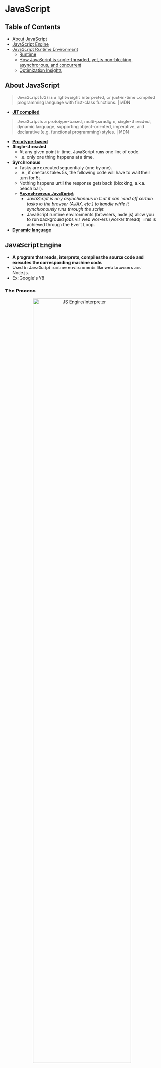 # JavaScript

## Table of Contents
- [About JavaScript](#about-javascript)
- [JavaScript Engine](#javascript-engine)
- [JavaScript Runtime Environment](#javascript-runtime-environment)
  - [Runtime](#runtime)
  - [How JavaScript is single-threaded, yet, is non-blocking, asynchronous, and concurrent](how-javascript-is-single-threaded-yet-is-non-blocking-asynchronous-and-concurrent)
  - [Optimization Insights](#optimization-insights)

## About JavaScript
> JavaScript (JS) is a lightweight, interpreted, or just-in-time compiled programming language with first-class functions. | MDN
- **[JIT compiled](https://github.com/Kakamotobi/Learned/blob/main/Computer%20Science/Basics.md#just-in-timejit-compiler)**

> JavaScript is a prototype-based, multi-paradigm, single-threaded, dynamic language, supporting object-oriented, imperative, and declarative (e.g. functional programming) styles. | MDN
- **[Prototype-based](https://github.com/Kakamotobi/Learned/blob/main/JS/Prototypes-Classes-OOP/Prototypes-Classes-OOP.md)**
- **Single-threaded**
  - At any given point in time, JavaScript runs one line of code.
  - i.e. only one thing happens at a time.
- **Synchronous**
  - Tasks are executed sequentially (one by one).
  - i.e., if one task takes 5s, the following code will have to wait their turn for 5s.
  - Nothing happens until the response gets back (blocking, a.k.a. beach ball).
  - **[Asynchronous JavaScript](https://github.com/Kakamotobi/Learned/blob/main/JS/Asynchronous/Async.md)**
    - *JavaScript is only asynchronous in that it can hand off certain tasks to the browser (AJAX, etc.) to handle while it synchronously runs through the script.*
    - JavaScript runtime environments (browsers, node.js) allow you to run background jobs via web workers (worker thread). This is achieved through the Event Loop.
- **[Dynamic language](https://github.com/Kakamotobi/Learned/blob/main/Computer%20Science/Basics.md#dynamic-typing)**

## JavaScript Engine
- **A program that reads, interprets, compiles the source code and executes the corresponding machine code.**
- Used in JavaScript runtime environments like web browsers and Node.js.
- Ex: Google's V8
### The Process
<p align="center">
  <img src="https://github.com/Kakamotobi/Learned/blob/main/JS/refImg/js-engine.png" alt="JS Engine/Interpreter" width="80%" />
</p>

1. **Parser**
    - While parsing through the HTML, JS script tags are encountered. 
    - The source code in these scripts are loaded to a byte stream decoder as a UTF-16 byte stream.
    - The byte stream decoder decodes the bytes into token and sends to the parser.
2. **Abstract Syntax Tree (AST)**
    - The parser creates nodes based on the tokens it receives.
    - These nodes are used to create an AST.
3. **Interpreter**
    - The interpreter walks through the AST and generates byte code, reading the code line by line.
    - When the byte code is generated, the AST is deleted, clearing up memory space.
    - Note: interpreters running the same code multiple times can get slow, so compiler is used for those code.
4. **Profiler**
    - Monitors and watches code to optimize it.
5. **Compiler**
    - The compiler works ahead of time and creates a translation of the source code into machine language.
    - Ex: Babel (modern JS to browser compatible JS), Typescript (transcompiles to JS).

## JavaScript Runtime Environment
- **The location/environment where your program will be executed in.**
  - Ex: web browsers' (Ex: chrome, firefox, safari) runtime environment, Node.js.
- It uses a JavaScript engine and provides APIs for some functionalities.
  - Browser APIs Ex: DOM manipulation APIs, window and document APIs.
  - Node.js APIs Ex: APIs for server application (require, process, buffer APIs).
### "Runtime"
- Refers to the period when your program is executing commands (after compilation, if compiled).
- **Runtime error** refers to an error that occurs while a program is running.
  - Distingiushed from *syntax* errors and *compilation* errors, which occur before a program is run.
- When a program is in runtime, the application is loaded into memory (RAM). When the program is done, the runtime period ends and the memory that was being used by the program is made available again.
### The Process
<p align="center">
  <img src="https://github.com/Kakamotobi/Learned/blob/main/JS/refImg/js-runtime-environment.png" alt="JS Runtime Environment" width="80%" />
</p>

1) The JS engine begins executing the script line by line.
2) Declared variables and objects are stored in the **Memory Heap**.
3) Function calls are added to the **Call Stack**.
    - Any callbacks are added to the **Call Stack**.
      - If the stack size exceeds what it had available, this leads to a "stack overflow" error.
    - If the function is an asynchronous task, it is passed on over to the **Web APIs** to deal with.
    - When the current function is done executing, it is removed from the **Call Stack**. The JS engine resumes executing the script from where it left off. 
4) Once the asynchronous task is done, it is pushed onto the **Callback Queue**.
5) When the **Call Stack** is empty, the **Event Loop** takes the finished task waiting in the **Callback Queue** back onto the **Call Stack** to be executed.
#### JS Engine
##### Memory Heap
- **The place where variables, objects, etc. used by the JavaScript program are stored in.**
  - Ex: when a variable is declared, a location in the memory heap is allocated to the variable.
- It is the free space inside your OS.
  - This memory is limited.
###### Memory Management
- **Memory Leak**
  - Memory leak occurs if all references to the variable is lost and there is no way to access it anymore.
  - JavaScript provides **garbage collection**, which detects and reclaims space allocated to variables that are out of context and will not be used further.
    - V8's garbage collector uses an algorithm called Mark and Sweep.
    - *However, developers still need to care for memory management since garbage collection is just an approximation and it is difficult to exactly determine whether or not the allocated memory is no longer needed.*
  - Some common causes of memory leak:
    - Global variables
      - They will take up space throught the execution of the program even if they are not needed.
    - Event listeners
      - If they are not removed when the user "goes" to another page in an SPA, they keep adding up and taking memory.
    - Removed DOM elements
      - Even if the DOM element is removed, the memory is not reclaimed because it is still being referenced to in the event listener.
##### Call Stack
- **The stack data structure where function execution contexts are placed when the function is called.**
- It is the mechanism that the JS engine uses to keep track of its place in a script and what's being executed.
- Functions are popped off from the call stack when it returns or if they are ooo, they are tossed over to t.
- Each thread has its own call stack.
  - Therefore, single-threaded languages have one call stack.
  - Whereas, multi-threaded languages have multiple call stacks.
#### Event Loop
- **Responsible for executing the code, collecting and processing events, and executing queued sub-tasks.**
- It's job is to manage the call stack and callback queue.
  - If the call stack is empty, the event loop takes the first thing in the callback queue and pushes it onto the stack.
- This is what essentially allows a single-threaded language like JavaScript to be able to execute tasks asynchronously.
#### Web APIs
- These things are not in the JS engine (i.e. they are not in the V8 source code).
- These are extra things that the browser provides.
- Ex: Events, AJAX requests, `setTimeout()`.
#### Callback Queue
- **The queue data structure where asynchronous code, when done, are pushed to, waiting to be pushed back to the call stack.**
### How JavaScript is single-threaded, yet, is non-blocking, asynchronous, and concurrent
- The reason JavaScript is able to do things concurrently is because the browser is more than just the runtime.
- The Web APIs take care of asynchronous tasks (Ex: API call). While the asynchronous task is running, code can run on the **Call Stack** (synchronously). Hence, JS can be *non-blocking*.
- If the **Call Stack** is empty, the **Event Loop** takes the first task waiting in the **Callback Queue** and pushes it to the **Call Stack**.
### Optimization Insights
- The browser would like to repaint the screen asap. But it is constrained by the script.
  - It cannot render if there is code on the **Call Stack**. It has to wait until the stack is clear.
  - Rendering has a higher priority than **Callback Queue**.
    - The browser will render inbetween tasks in the **Callback Queue**.
  - When the render is blocked, users cannot interact with the screen.
- Having slow code on the **Call Stack** ("blocking the event loop") or long callbacks can block code.
  - The browser will not be able to do what it needs to (Ex: create a nice fluid UI).
  - Callbacks should be kept relatively short and simple.
- Do not flood the **Callback Queue**.
  - Ex: scroll animations don't take up the call stack a lot but can flood the callback queue.
  - Possible solution: debouncing.

## Reference
[JavaScript | MDN](https://developer.mozilla.org/en-US/docs/Web/JavaScript)  
[Introduction to JavaScript Runtime Environments](https://www.codecademy.com/articles/introduction-to-javascript-runtime-environments)  
[Runtime Definition](https://techterms.com/definition/runtime)  
[Why JavaScript is a single-thread language that can be non-blocking ? - GeeksforGeeks](https://www.geeksforgeeks.org/why-javascript-is-a-single-thread-language-that-can-be-non-blocking/)  
[A brief explanation of the Javascript Engine and Runtime | Medium](https://medium.com/@sanderdebr/a-brief-explanation-of-the-javascript-engine-and-runtime-a0c27cb1a397)  
[Uncover the JavaScript: Engine vs Runtime](https://medium.com/@misbahulalam/uncover-the-javascript-engine-vs-runtime-6556ef449634)  
[Memory Management - JavaScript | MDN](https://developer.mozilla.org/en-US/docs/Web/JavaScript/Memory_Management)  
[Call stack - MDN Web Docs Glossary](https://developer.mozilla.org/en-US/docs/Glossary/Call_stack)  
[The event loop - JavaScript | MDN](https://developer.mozilla.org/en-US/docs/Web/JavaScript/EventLoop)  
